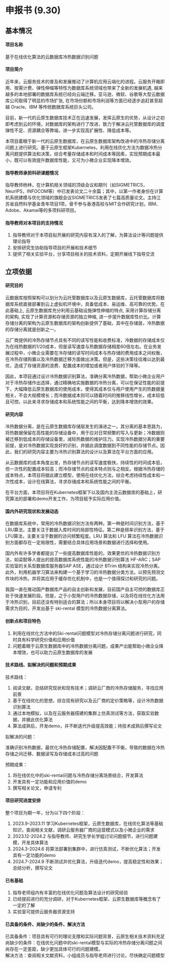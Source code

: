 # 申报书 (9.30)

## 基本情况

#### 项目名称

基于在线优化算法的云数据库冷热数据识别问题

#### 项目简介

近年来，云服务技术的普及和发展推动了计算机应用云端化的进程。云服务开箱即用、按需计费、弹性伸缩等特性为数据库系统领域也带来了全新的发展机遇, 越来越多的本地部署的数据库系统已经向云端迁移。亚马逊、微软、谷歌等大型云数据库公司取得了明显的市场扩张, 在市场份额和市场利润等方面已经逐步追赶甚至超越 Oracle、IBM 等传统数据库系统巨头公司。

目前，新一代的云原生数据库技术正在迅速发展，发挥云原生的优势，从设计之初即考虑到云的环境，对数据库的架构进行了改进，致力于解决云托管数据库的调度弹性不足、资源耦合等弊端，进一步实现高扩展性、降低成本等。

本项目着眼于新一代的云原生数据库，在云原生数据库架构改进中的冷热存储分离问题上进行研究。基于云原生框架Kubernetes，利用在线优化方法为数据冷热分离问题提供算法和决策，综合考量存储成本和时间成本等因素，实现预期成本最小，既可以有效提升数据库性能，又可为小微企业实现降本增效。

#### 指导教师承担科研课题情况

指导教师杨林，在计算机相关领域的顶级会议和期刊（如SIGMETRICS，NeurIPS，INFOCOM等）中已发表论文二十余篇；其中，以第一作者身份在计算机系统建模与优化领域的旗舰会议SIGMETRICS发表了七篇高质量论文。主持江苏省自然科学基金青年项目1项，骨干参与香港高校与MIT合作研究计划，IBM、Adobe、Akamai等的多项科研项目。

#### 指导教师对本项目的支持情况

1. 指导教师对于本项目拟开展的研究内容有深入的了解，为算法设计等问题提供理论指导
2. 安排研究生协助指导项目的开展和技术细节
3. 提供了相关实验平台，分享项目相关的技术资料，定期开展线下指导交流

## 立项依据

#### 研究目的

云数据库按照架构可以划分为云托管数据库以及云原生数据库，云托管数据库将数据库系统直接部署到云上虚拟机环境中，具备低成本、易运维、高可靠的优势。在此基础上, 云原生数据库充分利用云基础设施弹性伸缩的特点, 采用计算存储分离的架构, 实现了计算资源和存储资源的独立伸缩, 进一步提升数据库性价比。计算存储分离的架构为云原生数据库的架构创新提供了基础，其中在存储层，冷热数据的存储分离就是创新之一。

云厂商提供的冷热存储节点具有不同的读写性能和收费标准，冷数据的存储成本仅为在线热数据的1/20成本，但是读写速度与热数据存储相差60倍左右。在业务发展过程中，小微企业需要在冷存储的读写时间成本与热存储的费用成本之间权衡，在冷热存储购置以及冷热数据迁移方面做出决策。但是，这些决策往往难以达到最优，造成了存储资源的浪费、配置成本的增加或者用户体验的下降等。

因此，本项目通过设计冷热数据识别算法，准确分离冷热数据，帮助小微企业用户对于冷热存储作出选择，通过精确地实施数据的冷热分离，可以在保证性能的前提下，大幅降低云原生数据库的使用成本，使得其成本仅与用户使用产生的热数据量相关，不会大规模增长；而冷数据成本则可以随着时间的推移线性增长，成本较低且可控。以此来寻求存储成本和系统性能之间的平衡，达到降本增效的效果。


#### 研究内容

冷热数据分离，是在云原生数据库存储层发生的演进之一。其分离的基本思路为，将热数据保留在高性能的存储设备中，用于应对日常频繁的写入与更新；冷数据则被迁移到低成本的存储设备里，减轻热数据的维护压力。实现冷热数据分离的重要前提，是对冷热数据实现良好的识别，并据此调度数据到不同性能的存储节点。因此，我们的研究内容主要为冷热识别算法的设计以及算法在平台方面的应用。

从云数据库的成本角度出发，热存储节点的读写速度极快，持续性的时间成本低，但一次性的配置成本较高；而冷存储节点的成本特点则与之相反。根据冷热存储的成本特点，本项目将据此建立模型，使用在线优化方法，综合考虑持续性成本和一次性成本，设计在线算法，寻求存储成本和系统性能之间的平衡。

在平台方面，本项目将在Kubernetes框架下以及国内主流云数据库的基础上，研究算法的部署和demo开发工作，为项目赋予实际应用价值。

#### 国内外研究现状和发展动态

在数据库系统中，常用的冷热数据识别方法有两种。第一种是时间识别方法，基于 LRU算法，主要关注于数据入库时间的局部性特征。第二种是频率识别方法，基于 LFU算法，主要关注于数据的访问频繁程度。LRU 算法和 LFU 算法在冷热数据识别方面都存在一定局限性，需要结合具体应用场景和数据进行选择和使用。

国内外有许多学者都提出了一些提高数据库性能的，效果更优的冷热数据识别方法，如梁懿等人提出的提高数据库系统性能的冷热数据识别算法 HF-ARC；SAP实验室的关系型数据库服务器SAP ASE，通过设计 BTrim 结构来实现冷热分离。此外，利用机器学习算法来构建一个基于学习的冷热数据分类方法，以预先预测文件块的冷热，并将其应用于缓存优化机制中，也是一个值得探讨和研究的问题。

我国一直在推动国产数据库产品的自主创新和发展，目前国产自主可控的数据库正处于快速发展阶段。但是，之于小型用户的冷热数据存储，以及将在线优化方法用于冷热识别，目前还没有特别适合的算法；所以本身项目将以解决小型用户的存储需求为目的，开发出基于 ski-rental 模型的冷热数据分离算法。

#### 创新点和项目特色

1. 利用在线优化方法中的Ski-rental问题模型对冷热存储分离问题进行研究，同时具有科学研究价值和应用价值
2. 问题着眼于云原生数据库中的冷热数据分离问题，成果产出能帮助小微企业降本增效，也可以助力云原生数据库的发展

#### 技术路线、拟解决的问题和预期成果

技术路线：

1. 阅读文献，总结研究现状和现有技术；调研云厂商的冷热存储服务，寻找应用前景
2. 基于在线优化的思想，综合现有研究以及云厂商的定价策略等，设计冷热数据识别算法
3. 通过本地模拟，以及在云服务器搭建的集群上仿真测试等方法，获取实验数据，并据此优化算法
4. 算法成熟后，开发demo，并不断迭代升级提高效能；待技术成熟后撰写论文

拟解决的问题：

准确识别冷热数据，最优化冷热存储配置，解决因配置不平衡，导致的数据在冷热存储之间迁移、数据读写及存储成本过高的问题

预期成果：

1. 将在线优化中的ski-rental问题与冷热存储分离场景结合，开发算法
2. 开发具有一定功能和应用价值的demo
3. 撰写相关论文，申请专利

#### 项目研究进度安排

整个项目为期一年，分为以下四个阶段：

1. 2023.9-2023.11
学习Kubernetes框架，云原生数据库，在线优化算法等基础知识，查阅相关文献，调研云服务器厂商的运营模式以及小微企业的需求
2. 2023.12-2024.2
与指导教师、研究生学长学姐讨论问题细节，进行问题建模，开发具体算法
3. 2024.3-2024.6
将算法部署到集群中，进行仿真测试，不断优化算法；开发具有一定功能的demo
4. 2024.7-2024.9
不断测试并优化算法，升级迭代demo，提高稳定性和效果；总结分析，撰写论文

#### 已有基础

1. 指导老师组内有丰富的在线优化问题及算法设计的研究经验
2. 已经提前进行的充分调研，对于Kubernetes框架、云原生数据库等概念有了一定的了解
3. 实验室可提供云服务器资源支持

#### 已具备的条件、尚缺少的条件、解决方法

已具备条件：项目具有可行的理论支撑和实际问题背景，云原生相关技术资料充足  
尚缺少的条件：在线优化问题中的ski-rental模型与实际的冷热存储分离问题之间尚存在一定差距，缺少更加具体可行的问题建模。  
解决方法：查阅相关文献资料，小组成员与指导老师进行讨论，尽快确定问题模型  